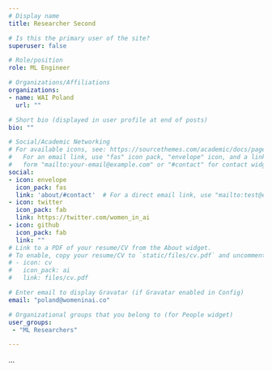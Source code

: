 ```yaml
---
# Display name
title: Researcher Second

# Is this the primary user of the site?
superuser: false

# Role/position
role: ML Engineer

# Organizations/Affiliations
organizations:
- name: WAI Poland
  url: ""

# Short bio (displayed in user profile at end of posts)
bio: ""

# Social/Academic Networking
# For available icons, see: https://sourcethemes.com/academic/docs/page-builder/#icons
#   For an email link, use "fas" icon pack, "envelope" icon, and a link in the
#   form "mailto:your-email@example.com" or "#contact" for contact widget.
social:
- icon: envelope
  icon_pack: fas
  link: 'about/#contact'  # For a direct email link, use "mailto:test@example.org".
- icon: twitter
  icon_pack: fab
  link: https://twitter.com/women_in_ai
- icon: github
  icon_pack: fab
  link: ""
# Link to a PDF of your resume/CV from the About widget.
# To enable, copy your resume/CV to `static/files/cv.pdf` and uncomment the lines below.
# - icon: cv
#   icon_pack: ai
#   link: files/cv.pdf

# Enter email to display Gravatar (if Gravatar enabled in Config)
email: "poland@womeninai.co"

# Organizational groups that you belong to (for People widget)
user_groups:
 - "ML Researchers"

---
```


...
